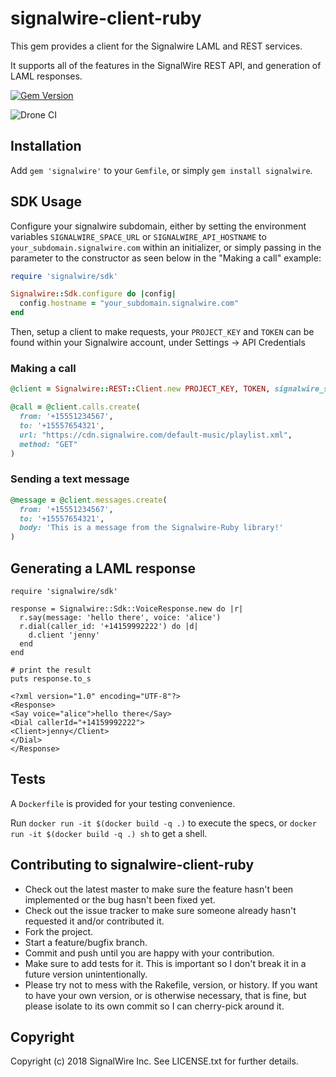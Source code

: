 # signalwire-client-ruby

This gem provides a client for the Signalwire LAML and REST services.

It supports all of the features in the SignalWire REST API, and generation of LAML responses.

[![Gem Version](https://badge.fury.io/rb/signalwire.svg)](https://badge.fury.io/rb/signalwire)

![Drone CI](https://ci.signalwire.com/api/badges/signalwire/signalwire-ruby/status.svg)

## Installation

Add `gem 'signalwire'` to your `Gemfile`, or simply `gem install signalwire`.

## SDK Usage

Configure your signalwire subdomain, either by setting the environment variables `SIGNALWIRE_SPACE_URL` or `SIGNALWIRE_API_HOSTNAME` to `your_subdomain.signalwire.com` within an
initializer, or simply passing in the parameter to the constructor as seen below in the "Making a call" example:

```ruby
require 'signalwire/sdk'

Signalwire::Sdk.configure do |config|
  config.hostname = "your_subdomain.signalwire.com"
end
```

Then, setup a client to make requests, your `PROJECT_KEY` and `TOKEN` can be found within your Signalwire account, under Settings -> API Credentials

### Making a call

```ruby
@client = Signalwire::REST::Client.new PROJECT_KEY, TOKEN, signalwire_space_url: "your_subdomain.signalwire.com"

@call = @client.calls.create(
  from: '+15551234567',
  to: '+15557654321',
  url: "https://cdn.signalwire.com/default-music/playlist.xml",
  method: "GET"
)
```

### Sending a text message

```ruby
@message = @client.messages.create(
  from: '+15551234567',
  to: '+15557654321',
  body: 'This is a message from the Signalwire-Ruby library!'
)
```

## Generating a LAML response

```
require 'signalwire/sdk'

response = Signalwire::Sdk::VoiceResponse.new do |r|
  r.say(message: 'hello there', voice: 'alice')
  r.dial(caller_id: '+14159992222') do |d|
    d.client 'jenny'
  end
end

# print the result
puts response.to_s
```

```
<?xml version="1.0" encoding="UTF-8"?>
<Response>
<Say voice="alice">hello there</Say>
<Dial callerId="+14159992222">
<Client>jenny</Client>
</Dial>
</Response>
```

## Tests

A `Dockerfile` is provided for your testing convenience.

Run `docker run -it $(docker build -q .)` to execute the specs, or `docker run -it $(docker build -q .) sh` to get a shell.

## Contributing to signalwire-client-ruby

* Check out the latest master to make sure the feature hasn't been implemented or the bug hasn't been fixed yet.
* Check out the issue tracker to make sure someone already hasn't requested it and/or contributed it.
* Fork the project.
* Start a feature/bugfix branch.
* Commit and push until you are happy with your contribution.
* Make sure to add tests for it. This is important so I don't break it in a future version unintentionally.
* Please try not to mess with the Rakefile, version, or history. If you want to have your own version, or is otherwise necessary, that is fine, but please isolate to its own commit so I can cherry-pick around it.

## Copyright

Copyright (c) 2018 SignalWire Inc. See LICENSE.txt for
further details.
